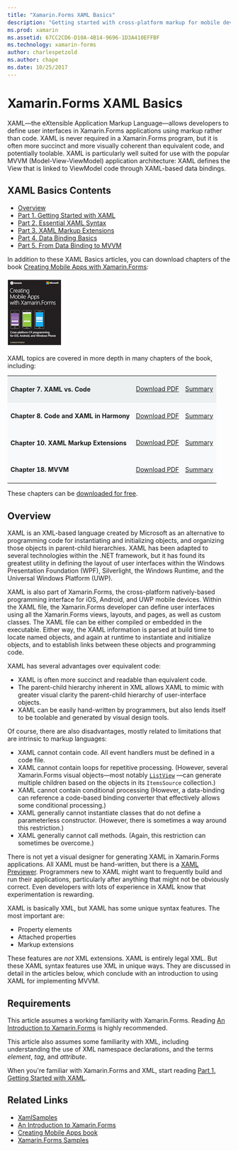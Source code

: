 ```yaml
---
title: "Xamarin.Forms XAML Basics"
description: "Getting started with cross-platform markup for mobile devices"
ms.prod: xamarin
ms.assetid: 67CC2CD6-D10A-4B14-9696-1D3A410EFFBF
ms.technology: xamarin-forms
author: charlespetzold
ms.author: chape
ms.date: 10/25/2017
---
```


# Xamarin.Forms XAML Basics

XAML—the eXtensible Application Markup Language—allows developers to define user interfaces in Xamarin.Forms applications using markup rather than code. XAML is never required in a Xamarin.Forms program, but it is often more succinct and more visually coherent than equivalent code, and potentially toolable. XAML is particularly well suited for use with the popular MVVM (Model-View-ViewModel) application architecture: XAML defines the View that is linked to ViewModel code through XAML-based data bindings.

## XAML Basics Contents

* [Overview](#Overview)
* [Part 1. Getting Started with XAML](~/xamarin-forms/xaml/xaml-basics/get-started-with-xaml.md)
* [Part 2. Essential XAML Syntax](~/xamarin-forms/xaml/xaml-basics/essential-xaml-syntax.md)
* [Part 3. XAML Markup Extensions](~/xamarin-forms/xaml/xaml-basics/xaml-markup-extensions.md)
* [Part 4. Data Binding Basics](~/xamarin-forms/xaml/xaml-basics/data-binding-basics.md)
* [Part 5. From Data Binding to MVVM](~/xamarin-forms/xaml/xaml-basics/data-bindings-to-mvvm.md)

In addition to these XAML Basics articles, you can download chapters of the book [Creating Mobile Apps with Xamarin.Forms](~/xamarin-forms/creating-mobile-apps-xamarin-forms/index.md):

[![](images/cover-sml.png "Book Cover")](~/xamarin-forms/creating-mobile-apps-xamarin-forms/index.md)

XAML topics are covered in more depth in many chapters of the book, including:

<table style="border:0px; box-shadow:0 0px 0px" cellpadding="0" cellspacing="2" border="0" width="85%">
<tr style="background:#ecf0f1">
  <td style="border:0px;">
    <h4>Chapter 7. XAML vs. Code</h4>
  </td>
  <td style="border:0px;" align="right"><a href="https://download.xamarin.com/developer/xamarin-forms-book/XamarinFormsBook-Ch07-Apr2016.pdf">Download PDF</a> </td>
  <td style="border:0px;" align="right"><a href="~/xamarin-forms/creating-mobile-apps-xamarin-forms/summaries/chapter07.md">Summary</a></td>
</tr>
<tr style="background:#f8f9fa">
  <td style="border:0px;">
    <h4>Chapter 8. Code and XAML in Harmony</h4>
  </td>
  <td style="border:0px;" align="right"><a href="https://download.xamarin.com/developer/xamarin-forms-book/XamarinFormsBook-Ch08-Apr2016.pdf">Download PDF</a> </td>
  <td style="border:0px;" align="right"><a href="~/xamarin-forms/creating-mobile-apps-xamarin-forms/summaries/chapter08.md">Summary</a></td>
</tr>
<tr style="background:#f8f9fa">
  <td style="border:0px;">
    <h4>Chapter 10. XAML Markup Extensions</h4>
  </td>
  <td style="border:0px;" align="right"><a href="https://download.xamarin.com/developer/xamarin-forms-book/XamarinFormsBook-Ch10-Apr2016.pdf">Download PDF</a> </td>
  <td style="border:0px;" align="right"><a href="~/xamarin-forms/creating-mobile-apps-xamarin-forms/summaries/chapter10.md">Summary</a></td>
</tr>
<tr style="background:#f8f9fa">
  <td style="border:0px;">
    <h4>Chapter 18. MVVM</h4>
  </td>
  <td style="border:0px;" align="right"><a href="https://download.xamarin.com/developer/xamarin-forms-book/XamarinFormsBook-Ch18-Apr2016.pdf">Download PDF</a> </td>
  <td style="border:0px;" align="right"><a href="~/xamarin-forms/creating-mobile-apps-xamarin-forms/summaries/chapter18.md">Summary</a></td></tr>
</table>

These chapters can be [downloaded for free](~/xamarin-forms/creating-mobile-apps-xamarin-forms/index.md).

<a name="Overview" />

## Overview

XAML is an XML-based language created by Microsoft as an alternative to programming code for instantiating and initializing objects, and organizing those objects in parent-child hierarchies. XAML has been adapted to several technologies within the .NET framework, but it has found its greatest utility in defining the layout of user interfaces within the Windows Presentation Foundation (WPF), Silverlight, the Windows Runtime, and the Universal Windows Platform (UWP).

XAML is also part of Xamarin.Forms, the cross-platform natively-based programming interface for iOS, Android, and UWP mobile devices. Within the XAML file, the Xamarin.Forms developer can define user interfaces using all the Xamarin.Forms views, layouts, and pages, as well as custom classes. The XAML file can be either compiled or embedded in the executable. Either way, the XAML information is parsed at build time to locate named objects, and again at runtime to instantiate and initialize objects, and to establish links between these objects and programming code.

XAML has several advantages over equivalent code:

-  XAML is often more succinct and readable than equivalent code.
-  The parent-child hierarchy inherent in XML allows XAML to mimic with greater visual clarity the parent-child hierarchy of user-interface objects.
-  XAML can be easily hand-written by programmers, but also lends itself to be toolable and generated by visual design tools.

Of course, there are also disadvantages, mostly related to limitations that are intrinsic to markup languages:

-  XAML cannot contain code. All event handlers must be defined in a code file.
-  XAML cannot contain loops for repetitive processing. (However, several Xamarin.Forms visual objects—most notably  [`ListView`](https://developer.xamarin.com/api/type/Xamarin.Forms.ListView/) —can generate multiple children based on the objects in its `ItemsSource` collection.)
-  XAML cannot contain conditional processing (However, a data-binding can reference a code-based binding converter that effectively allows some conditional processing.)
-  XAML generally cannot instantiate classes that do not define a parameterless constructor. (However, there is sometimes a way around this restriction.)
-  XAML generally cannot call methods. (Again, this restriction can sometimes be overcome.)

There is not yet a visual designer for generating XAML in Xamarin.Forms applications. All XAML must be hand-written, but there is a [XAML Previewer](~/xamarin-forms/xaml/xaml-previewer.md). Programmers new to XAML might want to frequently build and run their applications, particularly after anything that might not be obviously correct. Even developers with lots of experience in XAML know that experimentation is rewarding.

XAML is basically XML, but XAML has some unique syntax features. The most important are:

- Property elements
- Attached properties
- Markup extensions

These features are *not* XML extensions. XAML is entirely legal XML. But these XAML syntax features use XML in unique ways. They are discussed in detail in the articles below, which conclude with an introduction to using XAML for implementing MVVM.

## Requirements

This article assumes a working familiarity with Xamarin.Forms. Reading [An Introduction to Xamarin.Forms](~/xamarin-forms/get-started/introduction-to-xamarin-forms.md) is highly recommended.

This article also assumes some familiarity with XML, including understanding the use of XML namespace declarations, and the terms *element*, *tag*, and *attribute*.

When you're familiar with Xamarin.Forms and XML, start reading [Part 1. Getting Started with XAML](~/xamarin-forms/xaml/xaml-basics/get-started-with-xaml.md).



## Related Links

- [XamlSamples](https://developer.xamarin.com/samples/xamarin-forms/XamlSamples/)
- [An Introduction to Xamarin.Forms](~/xamarin-forms/get-started/introduction-to-xamarin-forms.md)
- [Creating Mobile Apps book](~/xamarin-forms/creating-mobile-apps-xamarin-forms/index.md)
- [Xamarin.Forms Samples](https://developer.xamarin.com/samples/xamarin-forms/all/)
